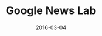 ---
layout: site
title: "Google News Lab"
date: 2016-03-04
categories: [google]
version: 0.0.0
major: 0
minor: 0
patch: 0
slug: google-news-lab
link: https://newslab.withgoogle.com/
submitter: lpolepeddi
permalink: /sites/:slug
---